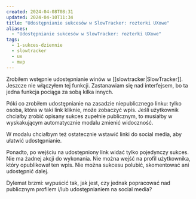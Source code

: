 ```yaml
---
created: 2024-04-08T08:31
updated: 2024-04-10T11:34
title: "Udostępnianie sukcesów w SlowTracker: rozterki UXowe"
aliases:
  - "Udostępnianie sukcesów w SlowTracker: rozterki UXowe"
tags:
  - 1-sukces-dziennie
  - slowtracker
  - ux
  - mvp
---
```

Zrobiłem wstępnie udostępnianie winów w [[slowtracker|SlowTracker]]. Jeszcze nie włączyłem tej funkcji. Zastanawiam się nad interfejsem, bo ta jedna funkcja pociąga za sobą kilka innych.

Póki co zrobiłem udostępnianie na zasadzie niepublicznego linku: tylko osoba, która w taki link kliknie, może zobaczyć wpis. Jeśli użytkownik chciałby zrobić opisany sukces zupełnie publicznym, to musiałby w wyskakującym automatycznie modalu zmienić widoczność.

W modalu chciałbym też ostatecznie wstawić linki do social media, aby ułatwić udostępnianie.

Ponadto, po wejściu na udostępniony link widać tylko pojedynczy sukces. Nie ma żadnej akcji do wykonania. Nie można wejść na profil użytkownika, który opublikował ten wpis. Nie można sukcesu polubić, skomentować ani udostępnić dalej.

Dylemat brzmi: wypuścić tak, jak jest, czy jednak popracować nad publicznym profilem i/lub udostępnianiem na social media?